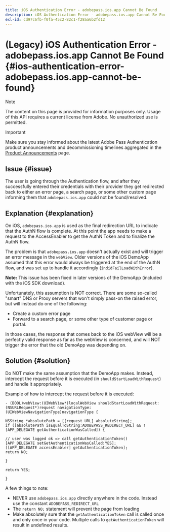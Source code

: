 ```yaml
---
title: iOS Authentication Error - adobepass.ios.app Cannot Be Found
description: iOS Authentication Error - adobepass.ios.app Cannot Be Found
exl-id: cd97c6fb-f0fa-45c2-82c1-f28aa6b2fd12
---
```

# (Legacy) iOS Authentication Error - adobepass.ios.app Cannot Be Found {#ios-authentication-error-adobepass.ios.app-cannot-be-found}

>[!NOTE]
>
>The content on this page is provided for information purposes only. Usage of this API requires a current license from Adobe. No unauthorized use is permitted.

>[!IMPORTANT]
>
> Make sure you stay informed about the latest Adobe Pass Authentication product announcements and decommissioning timelines aggregated in the [Product Announcements](/help/authentication/product-announcements.md) page.

## Issue {#issue}

The user is going through the Authentication flow, and after they successfully entered their credentials with their provider they get redirected back to either an error page, a search page, or some other custom page informing them that `adobepass.ios.app` could not be found/resolved.

## Explanation {#explanation}

On iOS, `adobepass.ios.app` is used as the final redirection URL to indicate that the AuthN flow is complete. At this point the app needs to make a request to the AccessEnabler to get the AuthN Token and to finalize the AuthN flow.

The problem is that `adobepass.ios.app` doesn't actually exist and will trigger an error message in the `webView`. Older versions of the iOS DemoApp assumed that this error would always be triggered at the end of the AuthN flow, and was set up to handle it accordingly (`indidFailLoadWithError`).

**Note:** This issue has been fixed in later versions of the DemoApp (included with the iOS SDK download).

Unfortunately, this assumption is NOT correct. There are some so-called "smart" DNS or Proxy servers that won't simply pass-on the raised error, but will instead do one of the following: 

- Create a custom error page
- Forward to a search page, or some other type of customer page or portal.

In those cases, the response that comes back to the iOS webView will be a perfectly valid response as far as the webView is concerned, and will NOT trigger the error that the old DemoApp was depending on.

## Solution {#solution}

Do NOT make the same assumption that the DemoApp makes. Instead, intercept the request before it is executed (in `shouldStartLoadWithRequest`) and handle it appropriately.

Example of how to intercept the request before it is executed:

```obj-c
- (BOOL)webView:(UIWebView*)localWebView shouldStartLoadWithRequest:(NSURLRequest*)request navigationType:(UIWebViewNavigationType)navigationType {

NSString *absolutePath = [[request URL] absoluteString]; 
if ([absolutePath isEqualToString:ADOBEPASS_REDIRECT_URL] && ![APP_DELEGATE getAuthenticationWasCalled]) {

// user was logged ok => call getAuthenticationToken() 
[APP_DELEGATE setGetAuthenticationWasCalled:YES]; 
[[APP_DELEGATE accessEnabler] getAuthenticationToken];
return NO;

}

return YES;

}
```

A few things to note:

- NEVER use `adobepass.ios.app` directly anywhere in the code. Instead use the constant `ADOBEPASS_REDIRECT_URL`
- The `return NO;` statement will prevent the page from loading
- Make absolutely sure that the `getAuthenticationToken` call is called once and only once in your code. Multiple calls to `getAuthenticationToken` will result in undefined results.
